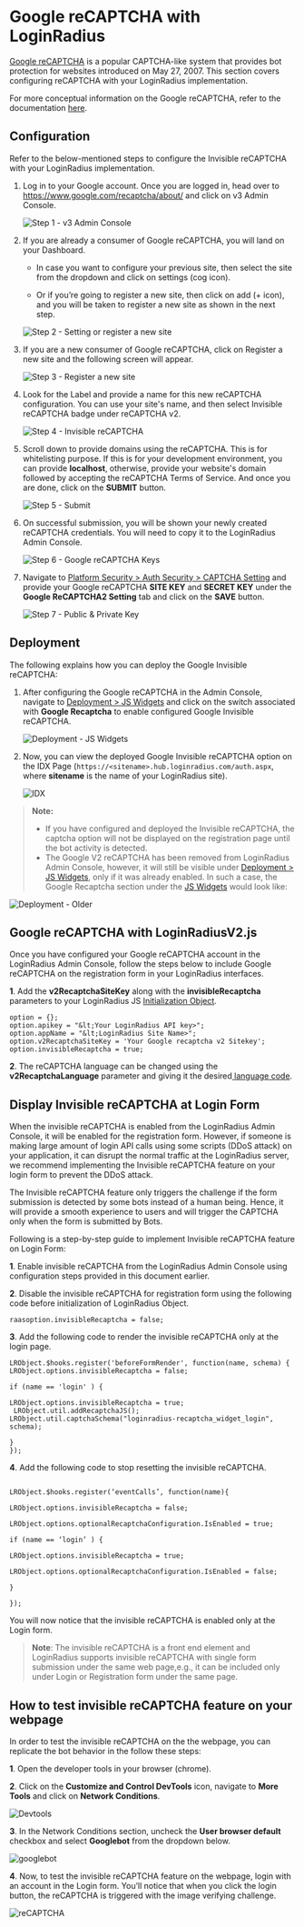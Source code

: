 # Google reCAPTCHA with LoginRadius

[Google reCAPTCHA](https://www.google.com/recaptcha/about/) is a popular CAPTCHA-like system that provides bot protection for websites introduced on May 27, 2007. This section covers configuring reCAPTCHA with your LoginRadius implementation.

For more conceptual information on the Google reCAPTCHA, refer to the documentation [here](/authentication/concepts/customer-security/#partcaptcha0).

## Configuration

Refer to the below-mentioned steps to configure the Invisible reCAPTCHA with your LoginRadius implementation.

1. Log in to your Google account. Once you are logged in, head over to https://www.google.com/recaptcha/about/ and click on v3 Admin Console.

   ![Step 1 - v3 Admin Console](https://apidocs.lrcontent.com/images/Step-1_109076547563ae8feb0b0449.74825455.png "Step 1 - v3 Admin Console")

2. If you are already a consumer of Google reCAPTCHA, you will land on your Dashboard.

   - In case you want to configure your previous site, then select the site from the dropdown and click on settings (cog icon).

   - Or if you’re going to register a new site, then click on add (+ icon), and you will be taken to register a new site as shown in the next step.

   ![Step 2 - Setting or register a new site](https://apidocs.lrcontent.com/images/Step-2_103959808863ae90271a2332.47052030.png "Step 2 - Setting or register a new site")

3. If you are a new consumer of Google reCAPTCHA, click on Register a new site and the following screen will appear.

   ![Step 3 - Register a new site](https://apidocs.lrcontent.com/images/Step-3_194946435063ae90820127e0.16390200.png "Step 3 - Register a new site")

4. Look for the Label and provide a name for this new reCAPTCHA configuration. You can use your site's name, and then select Invisible reCAPTCHA badge under reCAPTCHA v2.

   ![Step 4 - Invisible reCAPTCHA](https://apidocs.lrcontent.com/images/Step-4_182405686863ae90aa08fe97.32617659.png "Step 4 - Invisible reCAPTCHA")

5. Scroll down to provide domains using the reCAPTCHA. This is for whitelisting purpose. If this is for your development environment, you can provide **localhost**, otherwise, provide your website's domain followed by accepting the reCAPTCHA Terms of Service. And once you are done, click on the **SUBMIT** button.

   ![Step 5 - Submit](https://apidocs.lrcontent.com/images/Step-5_134504161163ae90d57de504.64026376.png "Step 5 - Submit")

6. On successful submission, you will be shown your newly created reCAPTCHA credentials. You will need to copy it to the LoginRadius Admin Console.

   ![Step 6 - Google reCAPTCHA Keys](https://apidocs.lrcontent.com/images/Step-6_157458502063ae91075d68c1.35153480.png "Step 6 - Google reCAPTCHA Keys")

7. Navigate to [Platform Security > Auth Security > CAPTCHA Setting](https://adminconsole.loginradius.com/platform-security/account-protection/auth-security/captcha-settings) and provide your Google reCAPTCHA **SITE KEY** and **SECRET KEY** under the **Google ReCAPTCHA2 Setting** tab and click on the **SAVE** button.

   ![Step 7 - Public & Private Key](https://apidocs.lrcontent.com/images/Step-7_208186809463ae91347d6103.86924260.png "Step 7 - Public & Private Key")

## Deployment

The following explains how you can deploy the Google Invisible reCAPTCHA:

1. After configuring the Google reCAPTCHA in the Admin Console, navigate to [Deployment > JS Widgets](https://adminconsole.loginradius.com/deployment/js-widgets/settings) and click on the switch associated with **Google Recaptcha** to enable configured Google Invisible reCAPTCHA.

   ![Deployment - JS Widgets](https://apidocs.lrcontent.com/images/JS-Widgets_12046586663ae92137864a6.06256755.png "Deployment - JS Widgets")

2. Now, you can view the deployed Google Invisible reCAPTCHA option on the IDX Page (`https://<sitename>.hub.loginradius.com/auth.aspx`, where **sitename** is the name of your LoginRadius site).

   ![IDX](https://apidocs.lrcontent.com/images/Invisible-Google-reCAPTCHA_174785599063ae925f327726.73103814.png "IDX")

> **Note:**
>
> - If you have configured and deployed the Invisible reCAPTCHA, the captcha option will not be displayed on the registration page until the bot activity is detected.
> - The Google V2 reCAPTCHA has been removed from LoginRadius Admin Console, however, it will still be visible under [Deployment > JS Widgets](https://adminconsole.loginradius.com/deployment/js-widgets/settings), only if it was already enabled. In such a case, the Google Recaptcha section under the [JS Widgets](https://adminconsole.loginradius.com/deployment/js-widgets/settings) would look like:

![Deployment - Older](https://apidocs.lrcontent.com/images/V2-Google-reCAPTCHA_123929606263ae91f6a60983.01565505.png "Deployment - Older")

## Google reCAPTCHA with LoginRadiusV2.js

Once you have configured your Google reCAPTCHA account in the LoginRadius Admin Console, follow the steps below to include Google reCAPTCHA on the registration form in your LoginRadius interfaces.

**1**. Add the **v2RecaptchaSiteKey** along with the **invisibleRecaptcha** parameters to your LoginRadius JS [Initialization Object](/api/v2/user-registration/user-registration-getting-started).

```
option = {};
option.apikey = "&lt;Your LoginRadius API key>";
option.appName = "&lt;LoginRadius Site Name>";
option.v2RecaptchaSiteKey = 'Your Google recaptcha v2 Sitekey';
option.invisibleRecaptcha = true;
```

**2**. The reCAPTCHA language can be changed using the **v2RecaptchaLanguage** parameter and giving it the desired[ language code](https://developers.google.com/recaptcha/docs/language).

<!--

## **Display Different CAPTCHAs**

By default, when you set up a CAPTCHA with the LoginRadiusV2.js, it is applied to the registration form site-wide. However, if you need to use a different CAPTCHA based on the form displayed, this can be handled via our[ eventCalls](https://www.loginradius.com/docs/api/v2/deployment/js-libraries/javascript-hooks#eventcallshook17) and[ beforeInit](https://www.loginradius.com/docs/api/v2/deployment/js-libraries/javascript-hooks#beforeactioninithook0) JavaScript hooks.

In this example below, we display the Google Invisible reCAPTCHA if the user is facing the registration form. If the user is facing any other form, we show Google reCAPTCHA V2 as the CAPTCHA.

**Example:**

```
LRObject.$hooks.register('eventCalls', function(name){
    console.log(name)
    if(name == 'registration'){
      LRObject.options.invisibleRecaptcha = true;
    LRObject.options.v2Recaptcha = false;
    }
    else {
        LRObject.options.invisibleRecaptcha = false;
    LRObject.options.v2Recaptcha = true;
    }
});

LRObject.$hooks.register('beforeInit', function(name){
    console.log(name)
    if(name == 'registration'){
      LRObject.options.invisibleRecaptcha = true;
    LRObject.options.v2Recaptcha = false;
    }
    else {
        LRObject.options.invisibleRecaptcha = false;
        LRObject.options.v2Recaptcha = true;
    }
});

```
-->

## **Display Invisible reCAPTCHA at Login Form**

When the invisible reCAPTCHA is enabled from the LoginRadius Admin Console, it will be enabled for the registration form. However, if someone is making large amount of login API calls using some scripts (DDoS attack) on your application, it can disrupt the normal traffic at the LoginRadius server, we recommend implementing the Invisible reCAPTCHA feature on your login form to prevent the DDoS attack.

The Invisible reCAPTCHA feature only triggers the challenge if the form submission is detected by some bots instead of a human being. Hence, it will provide a smooth experience to users and will trigger the CAPTCHA only when the form is submitted by Bots.

Following is a step-by-step guide to implement Invisible reCAPTCHA feature on Login Form:

**1**. Enable invisible reCAPTCHA from the LoginRadius Admin Console using configuration steps provided in this document earlier.

**2**. Disable the invisible reCAPTCHA for registration form using the following code before initialization of LoginRadius Object.

```
raasoption.invisibleRecaptcha = false;
```

**3**. Add the following code to render the invisible reCAPTCHA only at the login page.

```
LRObject.$hooks.register('beforeFormRender', function(name, schema) {
LRObject.options.invisibleRecaptcha = false;

if (name == 'login' ) {

LRObject.options.invisibleRecaptcha = true;
 LRObject.util.addRecaptchaJS(); LRObject.util.captchaSchema("loginradius-recaptcha_widget_login", schema);

}
});
```

**4**. Add the following code to stop resetting the invisible reCAPTCHA.

```

LRObject.$hooks.register(‘eventCalls’, function(name){

LRObject.options.invisibleRecaptcha = false;

LRObject.options.optionalRecaptchaConfiguration.IsEnabled = true;

if (name == ‘login’ ) {

LRObject.options.invisibleRecaptcha = true;

LRObject.options.optionalRecaptchaConfiguration.IsEnabled = false;

}

});
```

You will now notice that the invisible reCAPTCHA is enabled only at the Login form.

> **Note**: The invisible reCAPTCHA is a front end element and LoginRadius supports invisible reCAPTCHA with single form submission under the same web page,e.g., it can be included only under Login or Registration form under the same page.

## **How to test invisible reCAPTCHA feature on your webpage**

In order to test the invisible reCAPTCHA on the the webpage, you can replicate the bot behavior in the follow these steps:

**1**. Open the developer tools in your browser (chrome).

**2**. Click on the **Customize and Control DevTools** icon, navigate to **More Tools** and click on **Network Conditions**.

![Devtools](https://apidocs.lrcontent.com/images/BotTesting-1-_6281624d666b918286.95419685.png "Devtools")

**3**. In the Network Conditions section, uncheck the **User browser default** checkbox and select **Googlebot** from the dropdown below.

![googlebot](https://apidocs.lrcontent.com/images/BotTesting2_20040624d66b549f170.77262382.png "googlebot")

**4**. Now, to test the invisible reCAPTCHA feature on the webpage, login with an account in the Login form. You’ll notice that when you click the login button, the reCAPTCHA is triggered with the image verifying challenge.

![reCAPTCHA](https://apidocs.lrcontent.com/images/Screenshot-43-_2943624d65c6a975e3.36495044.png "reCAPTCHA")
